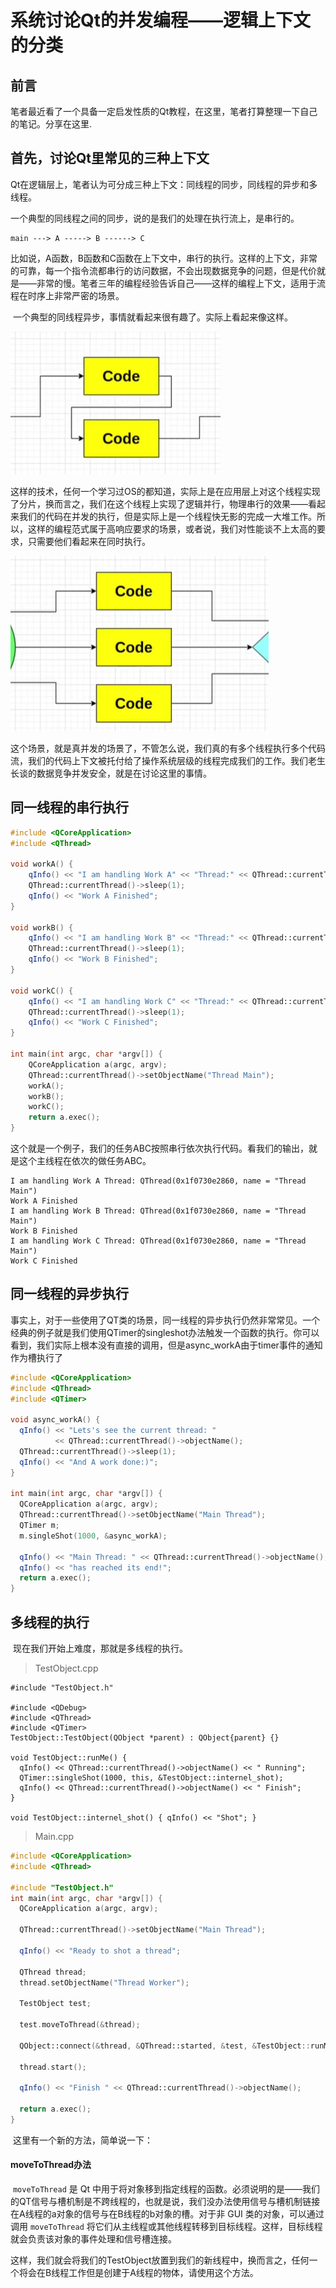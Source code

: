 # 系统讨论Qt的并发编程——逻辑上下文的分类

## 前言

​	笔者最近看了一个具备一定启发性质的Qt教程，在这里，笔者打算整理一下自己的笔记。分享在这里.

## 首先，讨论Qt里常见的三种上下文

​	Qt在逻辑层上，笔者认为可分成三种上下文：同线程的同步，同线程的异步和多线程。

​	一个典型的同线程之间的同步，说的是我们的处理在执行流上，是串行的。

```
main ---> A -----> B ------> C
```

​	比如说，A函数，B函数和C函数在上下文中，串行的执行。这样的上下文，非常的可靠，每一个指令流都串行的访问数据，不会出现数据竞争的问题，但是代价就是——非常的慢。笔者三年的编程经验告诉自己——这样的编程上下文，适用于流程在时序上非常严密的场景。

​	一个典型的同线程异步，事情就看起来很有趣了。实际上看起来像这样。

![image-20250223190959318](./系统讨论Qt的并发编程/image-20250223190959318.png)

​	这样的技术，任何一个学习过OS的都知道，实际上是在应用层上对这个线程实现了分片，换而言之，我们在这个线程上实现了逻辑并行，物理串行的效果——看起来我们的代码在并发的执行，但是实际上是一个线程快无影的完成一大堆工作。所以，这样的编程范式属于高响应要求的场景，或者说，我们对性能谈不上太高的要求，只需要他们看起来在同时执行。

![image-20250223191219636](./系统讨论Qt的并发编程/image-20250223191219636.png)

​	这个场景，就是真并发的场景了，不管怎么说，我们真的有多个线程执行多个代码流，我们的代码上下文被托付给了操作系统层级的线程完成我们的工作。我们老生长谈的数据竞争并发安全，就是在讨论这里的事情。

## 同一线程的串行执行

```c++
#include <QCoreApplication>
#include <QThread>

void workA() {
    qInfo() << "I am handling Work A" << "Thread:" << QThread::currentThread();
    QThread::currentThread()->sleep(1);
    qInfo() << "Work A Finished";
}

void workB() {
    qInfo() << "I am handling Work B" << "Thread:" << QThread::currentThread();
    QThread::currentThread()->sleep(1);
    qInfo() << "Work B Finished";
}

void workC() {
    qInfo() << "I am handling Work C" << "Thread:" << QThread::currentThread();
    QThread::currentThread()->sleep(1);
    qInfo() << "Work C Finished";
}

int main(int argc, char *argv[]) {
    QCoreApplication a(argc, argv);
    QThread::currentThread()->setObjectName("Thread Main");
    workA();
    workB();
    workC();
    return a.exec();
}
```

​	这个就是一个例子，我们的任务ABC按照串行依次执行代码。看我们的输出，就是这个主线程在依次的做任务ABC。

```
I am handling Work A Thread: QThread(0x1f0730e2860, name = "Thread Main")
Work A Finished
I am handling Work B Thread: QThread(0x1f0730e2860, name = "Thread Main")
Work B Finished
I am handling Work C Thread: QThread(0x1f0730e2860, name = "Thread Main")
Work C Finished
```

## 同一线程的异步执行

​	事实上，对于一些使用了QT类的场景，同一线程的异步执行仍然非常常见。一个经典的例子就是我们使用QTimer的singleshot办法触发一个函数的执行。你可以看到，我们实际上根本没有直接的调用，但是async_workA由于timer事件的通知作为槽执行了

```c++
#include <QCoreApplication>
#include <QThread>
#include <QTimer>

void async_workA() {
  qInfo() << "Lets's see the current thread: "
          << QThread::currentThread()->objectName();
  QThread::currentThread()->sleep(1);
  qInfo() << "And A work done:)";
}

int main(int argc, char *argv[]) {
  QCoreApplication a(argc, argv);
  QThread::currentThread()->setObjectName("Main Thread");
  QTimer m;
  m.singleShot(1000, &async_workA);

  qInfo() << "Main Thread: " << QThread::currentThread()->objectName();
  qInfo() << "has reached its end!";
  return a.exec();
}

```

## 多线程的执行

​	现在我们开始上难度，那就是多线程的执行。

> TestObject.cpp

```
#include "TestObject.h"

#include <QDebug>
#include <QThread>
#include <QTimer>
TestObject::TestObject(QObject *parent) : QObject{parent} {}

void TestObject::runMe() {
  qInfo() << QThread::currentThread()->objectName() << " Running";
  QTimer::singleShot(1000, this, &TestObject::internel_shot);
  qInfo() << QThread::currentThread()->objectName() << " Finish";
}

void TestObject::internel_shot() { qInfo() << "Shot"; }
```

> Main.cpp

```c++
#include <QCoreApplication>
#include <QThread>

#include "TestObject.h"
int main(int argc, char *argv[]) {
  QCoreApplication a(argc, argv);

  QThread::currentThread()->setObjectName("Main Thread");

  qInfo() << "Ready to shot a thread";

  QThread thread;
  thread.setObjectName("Thread Worker");

  TestObject test;

  test.moveToThread(&thread);

  QObject::connect(&thread, &QThread::started, &test, &TestObject::runMe);

  thread.start();

  qInfo() << "Finish " << QThread::currentThread()->objectName();

  return a.exec();
}
```

​	这里有一个新的方法，简单说一下：

#### moveToThread办法

​	`moveToThread` 是 Qt 中用于将对象移到指定线程的函数。必须说明的是——我们的QT信号与槽机制是不跨线程的，也就是说，我们没办法使用信号与槽机制链接在A线程的a对象的信号与在B线程的b对象的槽。对于非 GUI 类的对象，可以通过调用 `moveToThread` 将它们从主线程或其他线程转移到目标线程。这样，目标线程就会负责该对象的事件处理和信号槽连接。

​	这样，我们就会将我们的TestObject放置到我们的新线程中，换而言之，任何一个将会在B线程工作但是创建于A线程的物体，请使用这个方法。